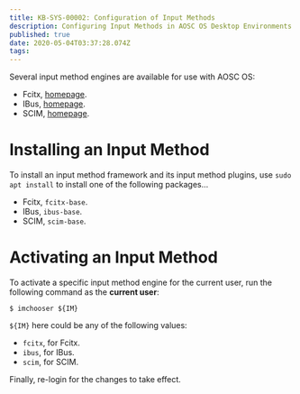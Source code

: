 ```yaml
---
title: KB-SYS-00002: Configuration of Input Methods
description: Configuring Input Methods in AOSC OS Desktop Environments
published: true
date: 2020-05-04T03:37:28.074Z
tags: 
---
```


Several input method engines are available for use with AOSC OS:

- Fcitx, [homepage](https://fcitx-im.org/).
- IBus, [homepage](https://github.com/ibus/ibus/wiki).
- SCIM, [homepage](https://github.com/scim-im).

# Installing an Input Method

To install an input method framework and its input method plugins, use `sudo apt install` to install one of the following packages...

- Fcitx, `fcitx-base`.
- IBus, `ibus-base`.
- SCIM, `scim-base`.

# Activating an Input Method

To activate a specific input method engine for the current user, run the following command as the **current user**:

```
$ imchooser ${IM}
```

`${IM}` here could be any of the following values:

- `fcitx`, for Fcitx.
- `ibus`, for IBus.
- `scim`, for SCIM.

Finally, re-login for the changes to take effect.
